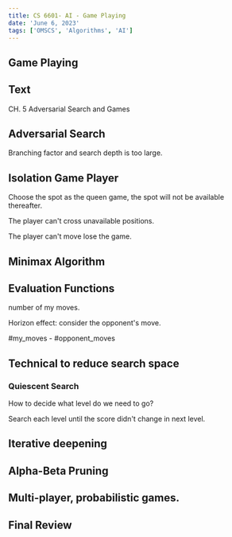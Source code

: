 ```yaml
---
title: CS 6601- AI - Game Playing
date: 'June 6, 2023'
tags: ['OMSCS', 'Algorithms', 'AI']
---
```


## Game Playing

## Text

CH. 5 Adversarial Search and Games

## Adversarial Search

Branching factor and search depth is too large.

## Isolation Game Player

Choose the spot as the queen game, the spot will not be available thereafter.

The player can't cross unavailable positions.

The player can't move lose the game.

## Minimax Algorithm

## Evaluation Functions

number of my moves.

Horizon effect: consider the opponent's move.

#my_moves - #opponent_moves

## Technical to reduce search space

### Quiescent Search

How to decide what level do we need to go?

Search each level until the score didn't change in next level.

## Iterative deepening

## Alpha-Beta Pruning

## Multi-player, probabilistic games.

## Final Review
